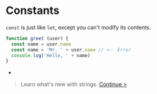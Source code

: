 # Constants

`const` is just like `let`, except you can't modify its contents.

```js
function greet (user) {
  const name = user.name
  const name = 'Mr. ' + user.name // <-- Error
  console.log('Hello, ' + name)
}
```

-

> Learn what's new with strings. [Continue >](template-strings.md)

